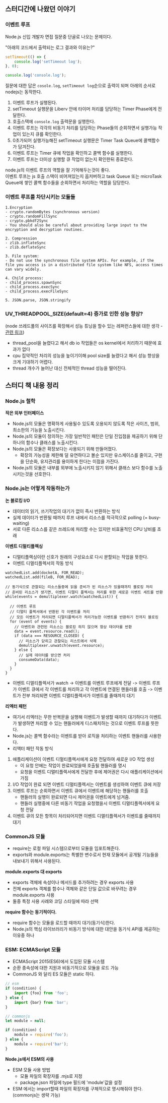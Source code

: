 ## 스터디간에 나왔던 이야기

### 이벤트 루프
Node.js 신입 개발자 면접 질문중 단골로 나오는 문제이다.

"아래의 코드에서 출력되는 로그 결과와 이유는?"

```js
setTimeout(() => {
    console.log('setTimeout log');
}, 0);

console.log('console.log');
```
질문에 대한 답은 `cosole.log`, `setTimeout log`순으로 출력이 되며 아래의 순서로 nodejs는 동작한다.  
1. 이벤트 루프가 실행된다.
2. setTimeout 실행문을 Liberv 안에 타이머 처리를 담당하는 Timer Phase에게 전달한다.
2. 호출스택에 `console.log` 출력문을 실행한다.
3. 이벤트 루프는 각각의 비동기 처리를 담당하는 Phase들의 순회하면서 실행가능 작업이 있는지 큐를 확인한다.
4. 0초가되어 실행가능해진 setTimeout 실행문은 Timer Task Queue에 콜백함수가 담겨진다.
5. 이벤트 루프는 Timer 큐에 작업을 확인하고 콜백 함수를 실행한다.
6. 이벤트 루프는 더이상 실행할 큐 작업이 없는지 확인한뒤 종료한다.

node.js의 이벤트 루프의 역할을 잘 기억해두는것이 좋다.    
이벤트 루프는 js 호출 스택이 비어져있는지 옵저버하고 task Queue 또는 microTask Queue에 쌓인 콜백 함수들을 순회하면서 처리하는 역할을 담당한다.

### 이벤트 루프를 차단시키는 모듈들
```
1.Encryption
- crypto.randomBytes (synchronous version)
- crypto.randomFillSync
- crypto.pbkdf2Sync
- You should also be careful about providing large input to the encryption and decryption routines.

2. Compression
- zlib.inflateSync
- zlib.deflateSync

3. File system:
- Do not use the synchronous file system APIs. For example, if the file you access is in a distributed file system like NFS, access times can vary widely.

4. Child process:
- child_process.spawnSync
- child_process.execSync
- child_process.execFileSync

5. JSON.parse, JSON.stringify
```

### UV_THREADPOOL_SIZE(default=4) 증가로 인한 성능 향상?

(node 쓰레드풀의 사이즈를 확장해서 성능 튜닝을 할수 있는 레퍼런스들에 대한 생각 - [관련 링크](https://dev.to/johnjardincodes/increase-node-js-performance-with-libuv-thread-pool-5h10))

- thread_pool을 늘렸다고 해서 db io 작업들은 os kernel에서 처리하기 때문에 효과가 없다
- cpu 집약적인 처리의 성능을 높이기이해 pool size를 늘렸다고 해서 성능 향상을 크게 기대하기 어렵다. 
- thread 개수가 늘어난 대신 전체적인 thread 성능을 떨어진다.


## 스터디 책 내용 정리

### Node.js 철학
**작은 외부 인터페이스**

- Node.js의 모듈은 명확하게 사용될수 있도록 오용되지 않도록 작은 사이즈, 범위, 최소한의 기능을 노출시킨다.
- Node.js의 모듈이 정의하는 가장 일반적인 패턴은 단일 진입점을 제공하기 위해 단 하나의 함수나 클래스를 노출시킨다.
- Node.js의 모듈은 확장보다는 사용되기 위해 만들어졌다.
  - 확장의 가능성을 제한해 덜 유연하다고 볼순 있지만 유스케이스를 줄이고, 구현을 단순화, 유지관리를 용이하게 한다는 이점을 가진다.
- Node.js의 모듈은 내부를 외부에 노출시키지 않기 위해서 클래스 보다 함수를 노출시키는것을 선호한다.

### Node.js는 어떻게 작동하는가
**논 블로킹 I/O**

- 데이터의 읽기, 쓰기작업의 대기가 없이 즉시 반환하는 방식
- 실제 데이터가 반환될 때까지 루프 내에서 리소스를 적극적으로 polling (= busy-waiting) 
- 서로 다른 리소스를 같은 쓰레드에 처리할 수는 있지만 비효율적인 CPU 낭비를 초래

**이벤트 디멀티플렉싱**

- 디멀티플랙싱이란 신호가 원래의 구성요소로 다시 분할되는 작업을 뜻한다.
- 이벤트 디멀티플렉서의 작동 방식
```
watchedList.add(docketA, FOR_READ); 
watchedList.add(fileB, FOR_READ);

// 동기식으로 관찰되는 리소스들중에 읽을 준비가 된 리소스가 있을때까지 블로킹 처리
// 준비된 리소스가 생기면, 이벤트 디멀티 플렉서는 처리를 위한 새로운 이벤트 세트를 반환
while(events = demultiplexer.watch(watchedList)) { 
  
  // 이벤트 루프
  // 디멀티 플렉서에서 반환된 각 이벤트를 처리
  // 모든 이벤트가 처리되면 디멀티플렉서가 처리가능한 이벤트를 반환하기 전까지 블로킹
  for (event of events) { 
    // 이벤트와 관련된 리소스는 블로킹 하지 않으며 항상 데이터를 반환
    data = event.resource.read();
    if (data === RESOURCE_CLOSED) {
      // 리소스가 닫히고 관찰되는 리스트에서 삭제
      demultiplexer.unwatch(event.resource);
    } else {
      // 실제 데이터를 받으면 처리
      consumeData(data);
    }
  }
}

```
- 이벤트 디멀티플렉서가 watch -> 이벤트를 이벤트 루프에게 전달 -> 이벤트 루프가 이벤트 큐에서 각 이벤트를 처리하고 각 이벤트에 연결된 핸들러를 호출 -> 이벤트가 전부 처리되면 이벤트 디멀티플렉서가 이벤트를 줄때까지 대기

**리엑터 패턴**

- 여기서 리엑터는 무한 반복문을 실행해 이벤트가 발생할 때까지 대기하다가 이벤트가 발생하면 처리할 수 있는 핸들러에게 디스패치하는 것으로 이벤트 루프를 뜻한다.
- Node.js는 콜백 함수라는 이벤트를 받아 로직을 처리하는 이벤트 핸들러를 사용한다.
- 리액터 패턴 작동 방식
1. 애플리케이션이 이벤트 디멀티플렉서에게 요청 전달하여 새로운 I/O 작업 생성
   - 이 요청 안에는 작업이 완료되었을때 호출될 핸들러를 명시
   - 요청을 이벤트 디멀티플렉서에게 전달한 후에 제어권은 다시 애플리케이션에서 가짐
2. I/O 작업이 완료 되면 이벤트 디멀티플렉서는 이벤트를 생성하여 이벤트 큐에 저장
3. 이벤트 루프는 순회하면서 이벤트 큐에서 이벤트에 해당하는 핸들러를 호출
   - 핸들러의 실행이 완료되면 다시 제어권을 이벤트에게 넘겨줌.
   - 핸들러 실행중에 다른 비동기 작업을 요청했을시 이벤트 디멀티플렉서에게 요청 전달
4. 이벤트 큐의 모든 항목이 처리되어지면 이벤트 디멀티플렉서가 이벤트를 줄때까지 대기

### CommonJS 모듈
- require는 로컬 파일 시스템으로부터 모듈을 임포트해준다.
- exports와 module.exports는 특별한 변수로서 현재 모듈에서 공개될 기능들을 내보내기 위해서 사용된다.

**module.exports 대 exports**

- exports 객체에 속성이나 메서드를 추가하려는 경우 exports 사용 
- 전체 exports 객체를 함수나 객체와 같은 단일 값으로 바꾸려는 경우 module.exports 사용 
- 둘중 특정 사용 사례와 코딩 스타일에 따라 선택

**require 함수는 동기적이다.**

- require 함수는 모듈을 로드할 때까지 대기(동기식)한다.
- Node.js의 핵심 라이브러리가 비동기 방식에 대한 대안을 동기식 API를 제공하는 이유중 하나

### ESM: ECMAScript 모듈

- ECMAScript 2015(ES6)에서 도입된 모듈 시스템
- 순환 종속성에 대한 지원과 비동기적으로 모듈을 로드 가능
- CommonJS 와 달리 ES 모듈은 static 하다.
```js
// esm
if (condition) {
    import {foo} from 'foo';
} else {
    import {bar} from 'bar';
}
```
```js
// commonjs
let module = null;

if (condition) {
    module = require('foo');
} else {
    module = require('bar');
}
```

**Node.js에서 ESM의 사용**
- ESM 모듈 사용 방법
  - 모듈 파일의 확장자를 .mjs로 지정
  - package.json 파일에 type 필드에 'module'값을 설정
- ESM 에서는 import할때 파일의 확장자를 구체적으로 명시해줘야 한다. (commonjs는 생략 가능)


